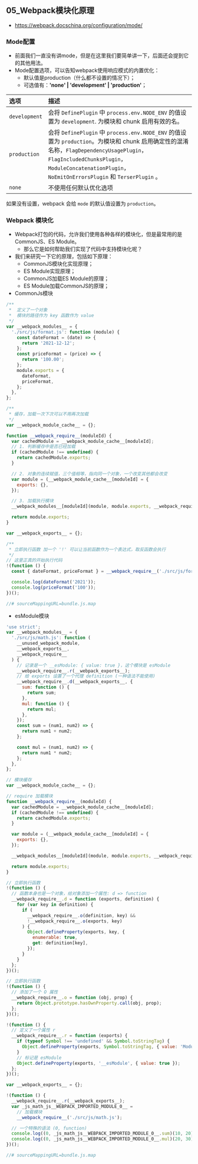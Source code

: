 ## 05_Webpack模块化原理

- https://webpack.docschina.org/configuration/mode/

### Mode配置

- 前面我们一直没有讲mode，但是在这里我们要简单讲一下，后面还会提到它的其他用法。 
- Mode配置选项，可以告知webpack使用响应模式的内置优化： 
  - 默认值是production（什么都不设置的情况下）； 
  - 可选值有：**'none' | 'development' | 'production'**；

| 选项          | 描述                                                         |
| :------------ | :----------------------------------------------------------- |
| `development` | 会将 `DefinePlugin` 中 `process.env.NODE_ENV` 的值设置为 `development`. 为模块和 chunk 启用有效的名。 |
| `production`  | 会将 `DefinePlugin` 中 `process.env.NODE_ENV` 的值设置为 `production`。为模块和 chunk 启用确定性的混淆名称，`FlagDependencyUsagePlugin`，`FlagIncludedChunksPlugin`，`ModuleConcatenationPlugin`，`NoEmitOnErrorsPlugin` 和 `TerserPlugin` 。 |
| `none`        | 不使用任何默认优化选项                                       |

如果没有设置，webpack 会给 `mode` 的默认值设置为 `production`。



### Webpack 模块化

- Webpack打包的代码，允许我们使用各种各样的模块化，但是最常用的是CommonJS、ES Module。 
  - 那么它是如何帮助我们实现了代码中支持模块化呢？
- 我们来研究一下它的原理，包括如下原理： 
  - CommonJS模块化实现原理； 
  - ES Module实现原理； 
  - CommonJS加载ES Module的原理； 
  - ES Module加载CommonJS的原理；
- CommonJs模块

```js
/**
 *  定义了一个对象
 *  模块的路径作为 key 函数作为 value
 */
var __webpack_modules__ = {
  './src/js/format.js': function (module) {
    const dateFormat = (date) => {
      return '2021-12-12';
    };
    const priceFormat = (price) => {
      return '100.00';
    };
    module.exports = {
      dateFormat,
      priceFormat,
    };
  },
};

/**
 * 缓存，加载一次下次可以不用再次加载
 */
var __webpack_module_cache__ = {};

function __webpack_require__(moduleId) {
  var cachedModule = __webpack_module_cache__[moduleId];
  // 1. 判断缓存中是否已经加载
  if (cachedModule !== undefined) {
    return cachedModule.exports;
  }

  // 2. 对象的连续赋值，三个值相等，指向同一个对象，一个改变其他都会改变
  var module = (__webpack_module_cache__[moduleId] = {
    exports: {},
  });

  // 3. 加载执行模块
  __webpack_modules__[moduleId](module, module.exports, __webpack_require__);

  return module.exports;
}

var __webpack_exports__ = {};

/**
 * 立即执行函数 加一个 '!' 可以让当前函数作为一个表达式，取反函数会执行
 */
// 这里正真的开始执行代码
!(function () {
  const { dateFormat, priceFormat } = __webpack_require__('./src/js/format.js');

  console.log(dateFormat('2021'));
  console.log(priceFormat('100'));
})();

//# sourceMappingURL=bundle.js.map

```

- esModule模块

```js
'use strict';
var __webpack_modules__ = {
  './src/js/math.js': function (
    __unused_webpack_module,
    __webpack_exports__,
    __webpack_require__
  ) {
    // 记录是一个 __esModule: { value: true }，这个模块是 esModule
    __webpack_require__.r(__webpack_exports__);
    // 给 exports 设置了一个代理 definition (一种语法不能使用)
    __webpack_require__.d(__webpack_exports__, {
      sum: function () {
        return sum;
      },
      mul: function () {
        return mul;
      },
    });
    const sum = (num1, num2) => {
      return num1 + num2;
    };

    const mul = (num1, num2) => {
      return num1 * num2;
    };
  },
};

// 模块缓存
var __webpack_module_cache__ = {};

// require 加载模块
function __webpack_require__(moduleId) {
  var cachedModule = __webpack_module_cache__[moduleId];
  if (cachedModule !== undefined) {
    return cachedModule.exports;
  }

  var module = (__webpack_module_cache__[moduleId] = {
    exports: {},
  });

  __webpack_modules__[moduleId](module, module.exports, __webpack_require__);

  return module.exports;
}

// 立即执行函数
!(function () {
  // 函数本身也是一个对象，给对象添加一个属性: d => function
  __webpack_require__.d = function (exports, definition) {
    for (var key in definition) {
      if (
        __webpack_require__.o(definition, key) &&
        !__webpack_require__.o(exports, key)
      ) {
        Object.defineProperty(exports, key, {
          enumerable: true,
          get: definition[key],
        });
      }
    }
  };
})();

// 立即执行函数
!(function () {
  // 添加了一个 O 属性
  __webpack_require__.o = function (obj, prop) {
    return Object.prototype.hasOwnProperty.call(obj, prop);
  };
})();

!(function () {
  // 定义了一个属性 r
  __webpack_require__.r = function (exports) {
    if (typeof Symbol !== 'undefined' && Symbol.toStringTag) {
      Object.defineProperty(exports, Symbol.toStringTag, { value: 'Module' });
    }
    // 标记是 esModule
    Object.defineProperty(exports, '__esModule', { value: true });
  };
})();

var __webpack_exports__ = {};

!(function () {
  __webpack_require__.r(__webpack_exports__);
  var _js_math_js__WEBPACK_IMPORTED_MODULE_0__ =
    // 加载模块
    __webpack_require__('./src/js/math.js');

  // 一个特殊的语法 (0, function)
  console.log((0, _js_math_js__WEBPACK_IMPORTED_MODULE_0__.sum)(10, 20));
  console.log((0, _js_math_js__WEBPACK_IMPORTED_MODULE_0__.mul)(20, 30));
})();

//# sourceMappingURL=bundle.js.map

```

